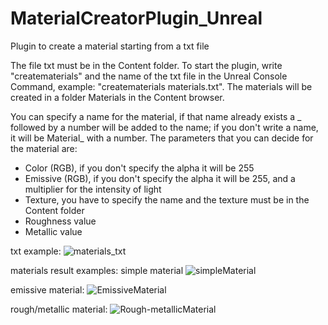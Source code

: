 # MaterialCreatorPlugin_Unreal
 Plugin to create a material starting from a txt file

The file txt must be in the Content folder. To start the plugin, write "creatematerials" and the name of the txt file in the Unreal Console Command, example: 
"creatematerials materials.txt". 
The materials will be created in a folder Materials in the Content browser.

You can specify a name for the material, if that name already exists a _ followed by a number will be added to the name; if you don't write a name, it will be Material_ 
with a number.
The parameters that you can decide for the material are:
- Color (RGB), if you don't specify the alpha it will be 255
- Emissive (RGB), if you don't specify the alpha it will be 255, and a multiplier for the intensity of light
- Texture, you have to specify the name and the texture must be in the Content folder
- Roughness value
- Metallic value

txt example:
![materials_txt](https://user-images.githubusercontent.com/48209077/172207780-008f435f-774b-4eab-89ee-8393edc02c32.jpg)

materials result examples:
simple material
![simpleMaterial](https://user-images.githubusercontent.com/48209077/172207879-07ee56a0-357b-43c3-820a-744e53e65843.jpg)

emissive material:
![EmissiveMaterial](https://user-images.githubusercontent.com/48209077/172208078-33161a56-05f7-454f-a7b3-34f08094dff5.jpg)

rough/metallic material:
![Rough-metallicMaterial](https://user-images.githubusercontent.com/48209077/172208143-579223d2-dcbb-46ae-bfaa-ed90b2e13bd9.jpg)
